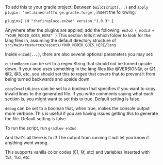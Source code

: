 To add this to your gradle project:
Between `buildscript{...}` and `apply plugin: 'net.minecraftforge.gradle.forge'`, insert the following:

`plugins{
    id "thefireplace.en2ud" version "1.0.3"
}`

Anywhere after the plugins are applied, add the following:
`en2ud {
     modid = "YOUR_MODID_GOES_HERE"
 }`
This section tells it which folder to look for the lang files in, assuming the default directory structure of `src/main/resources/assets/YOUR_MODID_GOES_HERE/lang`

Inside `en2ud{...}`, there are also several optional parameters you may set:

`customRegex` can be set to a regex String that should not be turned upside down. If your mod uses something in the lang files like @VERSION@, or @1, @2, @3, etc, you should set this to regex that covers that to prevent it from being turned backwards and upside down.

`copyInvalidLines` can be set to a boolean that specifies if you want to copy invalid lines to the generated file. If you write comments saying what each section is, you might want to set this to true. Default setting is false.

`debug` can be set to a boolean that, when true, makes the console output more verbose. This is useful if you are having issues getting this to generate the file. Default setting is false.
 
To run the script, run `gradlew en2ud`
 
And that's all there is to it! The output from running it will let you know if anything went wrong.
 
This supports vanilla color codes (§1, §f, etc) and variables inserted with %s, %d, etc.